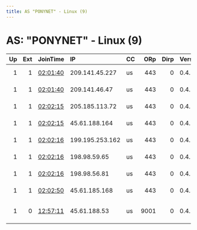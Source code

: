 ```yaml
---
title: AS "PONYNET" - Linux (9)
---
```


# AS: "PONYNET" - Linux (9)

|   Up |   Ext | JoinTime                                                                                              | IP              | CC   |   ORp |   Dirp | Version   | Contact                   | Nickname       |   eFamMembers |
|-----:|------:|:------------------------------------------------------------------------------------------------------|:----------------|:-----|------:|-------:|:----------|:--------------------------|:---------------|--------------:|
|    1 |     1 | [02:01:40](https://nusenu.github.io/OrNetStats/w/relay/6B1F1C3307147C704E4882A6399BC4C74AD56F95.html) | 209.141.45.227  | us   |   443 |      0 | 0.4.6.8   | ContactInfo email:abuse   | StormyCloudInc |            13 |
|    1 |     1 | [02:01:40](https://nusenu.github.io/OrNetStats/w/relay/6F4DF2460C82BE340CA910FD7248A1CBEC26D0E2.html) | 209.141.46.47   | us   |   443 |      0 | 0.4.6.8   | ContactInfo email:abuse   | StormyCloudInc |            13 |
|    1 |     1 | [02:02:15](https://nusenu.github.io/OrNetStats/w/relay/5238AB0E5517295CC85EED548273224DFF50E28A.html) | 205.185.113.72  | us   |   443 |      0 | 0.4.6.8   | ContactInfo email:abuse   | StormyCloudInc |            13 |
|    1 |     1 | [02:02:15](https://nusenu.github.io/OrNetStats/w/relay/A78E3FB7EDD06D3188D6EF124C8116A892C44BB9.html) | 45.61.188.164   | us   |   443 |      0 | 0.4.6.8   | ContactInfo email:abuse   | StormyCloudInc |            13 |
|    1 |     1 | [02:02:16](https://nusenu.github.io/OrNetStats/w/relay/0A795D61EE16C167F810FFEC7EF265874AE27656.html) | 199.195.253.162 | us   |   443 |      0 | 0.4.6.8   | ContactInfo email:abuse   | StormyCloudInc |            13 |
|    1 |     1 | [02:02:16](https://nusenu.github.io/OrNetStats/w/relay/2F91F12CC81AA846315177E225EA5EDE37D7197F.html) | 198.98.59.65    | us   |   443 |      0 | 0.4.6.8   | ContactInfo email:abuse   | StormyCloudInc |            13 |
|    1 |     1 | [02:02:16](https://nusenu.github.io/OrNetStats/w/relay/3F5BACFCF4F7508F6B04C5522522DC22C2804085.html) | 198.98.56.81    | us   |   443 |      0 | 0.4.6.8   | ContactInfo email:abuse   | StormyCloudInc |            13 |
|    1 |     1 | [02:02:50](https://nusenu.github.io/OrNetStats/w/relay/9E4A38FC5AD3EB72CFECB92D5160E63BE46D6E4F.html) | 45.61.185.168   | us   |   443 |      0 | 0.4.6.8   | ContactInfo email:abuse   | StormyCloudInc |            13 |
|    1 |     0 | [12:57:11](https://nusenu.github.io/OrNetStats/w/relay/8E810ACC97B2419906DF21F4BB892BD5FF96CD40.html) | 45.61.188.53    | us   |  9001 |      0 | 0.4.6.8   | main dot gift3029 a fastm | roilboil       |             1 |

